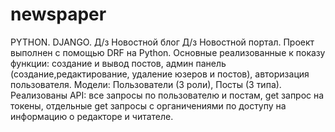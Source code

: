 # newspaper
PYTHON. DJANGO. Д/з Новостной блог
Д/з Новостной портал. Проект выполнен с помощью DRF на Python. 
Основные реализованные к показу функции: создание и вывод постов, админ панель (создание,редактирование, удаление юзеров и постов), авторизация пользователя. 
Модели: Пользователи (3 роли), Посты (3 типа). 
Реализованы API: все запросы по пользователю и постам, get запрос на токены, отдельные get запросы с органичениями по доступу на информацию о редакторе и читателе. 
